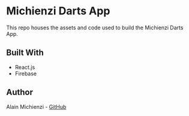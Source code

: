# Michienzi Darts App

This repo houses the assets and code used to build the Michienzi Darts App.

## Built With

- React.js
- Firebase

## Author

Alain Michienzi - [GitHub](https://github.com/AlainMi95)
